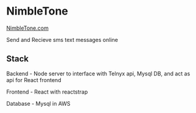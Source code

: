 # NimbleTone
[NimbleTone.com](http://www.NimbleTone.com)

Send and Recieve sms text messages online

## Stack
Backend - Node server to interface with Telnyx api, Mysql DB, and act as api for React frontend

Frontend - React with reactstrap

Database - Mysql in AWS

